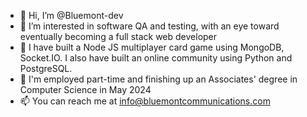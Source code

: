 - 👋 Hi, I’m @Bluemont-dev
- 👀 I’m interested in software QA and testing, with an eye toward eventually becoming a full stack web developer
- 🌱 I have built a Node JS multiplayer card game using MongoDB, Socket.IO. I also have built an online community using Python and PostgreSQL.
- 💞️ I'm employed part-time and finishing up an Associates' degree in Computer Science in May 2024
- 📫 You can reach me at info@bluemontcommunications.com

<!---
Bluemont-dev/Bluemont-dev is a ✨ special ✨ repository because its `README.md` (this file) appears on your GitHub profile.
You can click the Preview link to take a look at your changes.
--->
